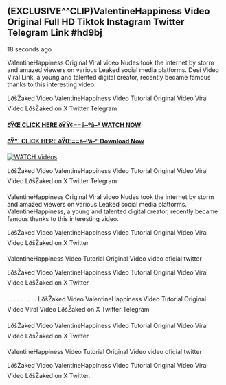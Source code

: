 ## (EXCLUSIVE^^CLIP)ValentineHappiness Video Original Full HD Tiktok Instagram Twitter Telegram Link #hd9bj

18 seconds ago

ValentineHappiness Original Viral video Nudes took the internet by storm and amazed viewers on various Leaked social media platforms. Desi Video Viral Link, a young and talented digital creator, recently became famous thanks to this interesting video.

LðšŽaked Video ValentineHappiness Video Tutorial Original Video Viral Video LðšŽaked on X Twitter Telegram

**[ðŸŒ CLICK HERE ðŸŸ¢==â–ºâ–º WATCH NOW](https://clips-mediaa.blogspot.com/2025/02/video-viral-download.html)**

**[ðŸ”´ CLICK HERE ðŸŒ==â–ºâ–º Download Now](https://clips-mediaa.blogspot.com/2025/02/video-viral-download.html)**

[![WATCH Videos](https://i.imgur.com/dJHk4Zq.gif)](https://clips-mediaa.blogspot.com/2025/02/video-viral-download.html)

LðšŽaked Video ValentineHappiness Video Tutorial Original Video Viral Video LðšŽaked on X Twitter Telegram

ValentineHappiness Original Viral video Nudes took the internet by storm and amazed viewers on various Leaked social media platforms. ValentineHappiness, a young and talented digital creator, recently became famous thanks to this interesting video.

LðšŽaked Video ValentineHappiness Video Tutorial Original Video Viral Video LðšŽaked on X Twitter

ValentineHappiness Video Tutorial Original Video video oficial twitter

LðšŽaked Video ValentineHappiness Video Tutorial Original Video Viral Video LðšŽaked on X Twitter

. . . . . . . . . LðšŽaked Video ValentineHappiness Video Tutorial Original Video Viral Video LðšŽaked on X Twitter Telegram

LðšŽaked Video ValentineHappiness Video Tutorial Original Video Viral Video LðšŽaked on X Twitter

ValentineHappiness Video Tutorial Original Video video oficial twitter

LðšŽaked Video ValentineHappiness Video Tutorial Original Video Viral Video LðšŽaked on X Twitter.